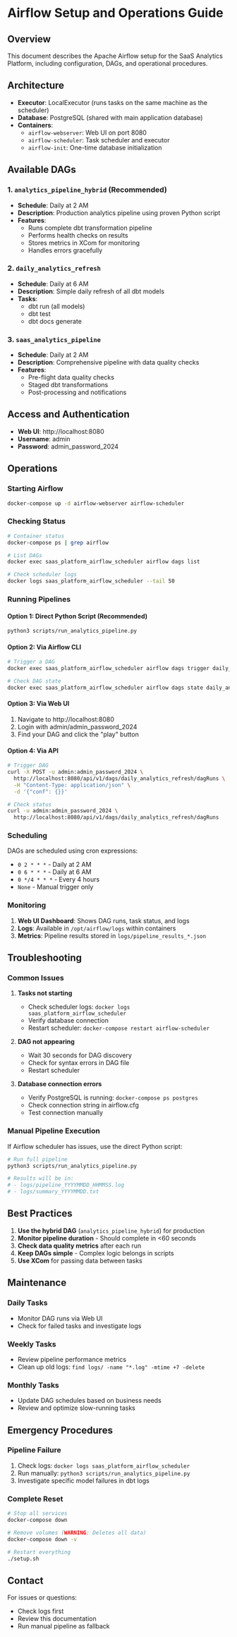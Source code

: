 # Airflow Setup and Operations Guide

## Overview

This document describes the Apache Airflow setup for the SaaS Analytics Platform, including configuration, DAGs, and operational procedures.

## Architecture

- **Executor**: LocalExecutor (runs tasks on the same machine as the scheduler)
- **Database**: PostgreSQL (shared with main application database)
- **Containers**:
  - `airflow-webserver`: Web UI on port 8080
  - `airflow-scheduler`: Task scheduler and executor
  - `airflow-init`: One-time database initialization

## Available DAGs

### 1. `analytics_pipeline_hybrid` (Recommended)
- **Schedule**: Daily at 2 AM
- **Description**: Production analytics pipeline using proven Python script
- **Features**:
  - Runs complete dbt transformation pipeline
  - Performs health checks on results
  - Stores metrics in XCom for monitoring
  - Handles errors gracefully

### 2. `daily_analytics_refresh`
- **Schedule**: Daily at 6 AM
- **Description**: Simple daily refresh of all dbt models
- **Tasks**:
  - dbt run (all models)
  - dbt test
  - dbt docs generate

### 3. `saas_analytics_pipeline`
- **Schedule**: Daily at 2 AM
- **Description**: Comprehensive pipeline with data quality checks
- **Features**:
  - Pre-flight data quality checks
  - Staged dbt transformations
  - Post-processing and notifications

## Access and Authentication

- **Web UI**: http://localhost:8080
- **Username**: admin
- **Password**: admin_password_2024

## Operations

### Starting Airflow

```bash
docker-compose up -d airflow-webserver airflow-scheduler
```

### Checking Status

```bash
# Container status
docker-compose ps | grep airflow

# List DAGs
docker exec saas_platform_airflow_scheduler airflow dags list

# Check scheduler logs
docker logs saas_platform_airflow_scheduler --tail 50
```

### Running Pipelines

#### Option 1: Direct Python Script (Recommended)
```bash
python3 scripts/run_analytics_pipeline.py
```

#### Option 2: Via Airflow CLI
```bash
# Trigger a DAG
docker exec saas_platform_airflow_scheduler airflow dags trigger daily_analytics_refresh

# Check DAG state
docker exec saas_platform_airflow_scheduler airflow dags state daily_analytics_refresh 2025-06-20
```

#### Option 3: Via Web UI
1. Navigate to http://localhost:8080
2. Login with admin/admin_password_2024
3. Find your DAG and click the "play" button

#### Option 4: Via API
```bash
# Trigger DAG
curl -X POST -u admin:admin_password_2024 \
  http://localhost:8080/api/v1/dags/daily_analytics_refresh/dagRuns \
  -H "Content-Type: application/json" \
  -d '{"conf": {}}'

# Check status
curl -u admin:admin_password_2024 \
  http://localhost:8080/api/v1/dags/daily_analytics_refresh/dagRuns
```

### Scheduling

DAGs are scheduled using cron expressions:
- `0 2 * * *` - Daily at 2 AM
- `0 6 * * *` - Daily at 6 AM
- `0 */4 * * *` - Every 4 hours
- `None` - Manual trigger only

### Monitoring

1. **Web UI Dashboard**: Shows DAG runs, task status, and logs
2. **Logs**: Available in `/opt/airflow/logs` within containers
3. **Metrics**: Pipeline results stored in `logs/pipeline_results_*.json`

## Troubleshooting

### Common Issues

1. **Tasks not starting**
   - Check scheduler logs: `docker logs saas_platform_airflow_scheduler`
   - Verify database connection
   - Restart scheduler: `docker-compose restart airflow-scheduler`

2. **DAG not appearing**
   - Wait 30 seconds for DAG discovery
   - Check for syntax errors in DAG file
   - Restart scheduler

3. **Database connection errors**
   - Verify PostgreSQL is running: `docker-compose ps postgres`
   - Check connection string in airflow.cfg
   - Test connection manually

### Manual Pipeline Execution

If Airflow scheduler has issues, use the direct Python script:

```bash
# Run full pipeline
python3 scripts/run_analytics_pipeline.py

# Results will be in:
# - logs/pipeline_YYYYMMDD_HHMMSS.log
# - logs/summary_YYYYMMDD.txt
```

## Best Practices

1. **Use the hybrid DAG** (`analytics_pipeline_hybrid`) for production
2. **Monitor pipeline duration** - Should complete in <60 seconds
3. **Check data quality metrics** after each run
4. **Keep DAGs simple** - Complex logic belongs in scripts
5. **Use XCom** for passing data between tasks

## Maintenance

### Daily Tasks
- Monitor DAG runs via Web UI
- Check for failed tasks and investigate logs

### Weekly Tasks
- Review pipeline performance metrics
- Clean up old logs: `find logs/ -name "*.log" -mtime +7 -delete`

### Monthly Tasks
- Update DAG schedules based on business needs
- Review and optimize slow-running tasks

## Emergency Procedures

### Pipeline Failure
1. Check logs: `docker logs saas_platform_airflow_scheduler`
2. Run manually: `python3 scripts/run_analytics_pipeline.py`
3. Investigate specific model failures in dbt logs

### Complete Reset
```bash
# Stop all services
docker-compose down

# Remove volumes (WARNING: Deletes all data)
docker-compose down -v

# Restart everything
./setup.sh
```

## Contact

For issues or questions:
- Check logs first
- Review this documentation
- Run manual pipeline as fallback